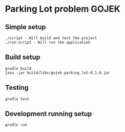 # Parking Lot problem GOJEK

## Simple setup
```
./script - Will build and test the project
./run-script - Will run the application
```



## Build setup
```
gradle build
java -jar build/libs/gojek-parking_lot-0.1.0.jar 
```
## Testing
```
gradle test
```

## Development running setup
```
gradle run
```
